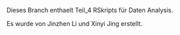Dieses Branch enthaelt Teil_4 RSkripts für Daten Analysis.

Es wurde von Jinzhen Li und Xinyi Jing erstellt.



